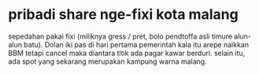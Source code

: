 # pribadi share nge-fixi kota malang
 sepedahan pakai fixi (miliknya gress / pret, bolo pendtoffa asli timure alun-alun batu). Dolan iki pas di hari pertama pemerintah kala itu arepe naikkan BBM tetapi cancel maka diantara titik ada pagar kawar berduri. selain itu, ada spot yang sekarang merupakan kampung warna malang.
